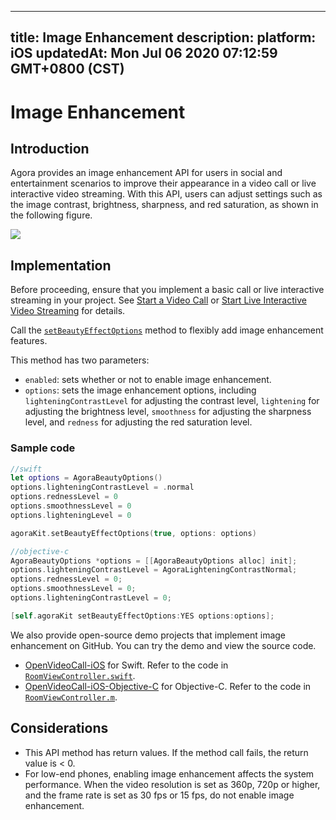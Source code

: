 
---
title: Image Enhancement
description: 
platform: iOS
updatedAt: Mon Jul 06 2020 07:12:59 GMT+0800 (CST)
---
# Image Enhancement
## Introduction

Agora provides an image enhancement API for users in social and entertainment scenarios to improve their appearance in a video call or live interactive video streaming. With this API, users can adjust settings such as the image contrast, brightness, sharpness, and red saturation, as shown in the following figure.

![](https://web-cdn.agora.io/docs-files/1553754533580)

## Implementation

Before proceeding, ensure that you implement a basic call or live interactive streaming in your project. See [Start a Video Call](../../en/Interactive%20Broadcast/start_call_ios.md) or [Start Live Interactive Video Streaming](../../en/Interactive%20Broadcast/start_live_ios.md) for details.


Call the [`setBeautyEffectOptions`](https://docs.agora.io/en/Interactive%20Broadcast/API%20Reference/oc/Classes/AgoraRtcEngineKit.html#//api/name/setBeautyEffectOptions:options:) method to flexibly add image enhancement features.

This method has two parameters: 

- `enabled`: sets whether or not to enable image enhancement.
- `options`: sets the image enhancement options, including `lighteningContrastLevel` for adjusting the contrast level, `lightening` for adjusting the brightness level, `smoothness` for adjusting the sharpness level, and `redness` for adjusting the red saturation level.

### Sample code

```swift
//swift
let options = AgoraBeautyOptions()
options.lighteningContrastLevel = .normal
options.rednessLevel = 0
options.smoothnessLevel = 0
options.lighteningLevel = 0

agoraKit.setBeautyEffectOptions(true, options: options)
```

```objective-c 
//objective-c
AgoraBeautyOptions *options = [[AgoraBeautyOptions alloc] init];
options.lighteningContrastLevel = AgoraLighteningContrastNormal;
options.rednessLevel = 0;
options.smoothnessLevel = 0;
options.lighteningContrastLevel = 0;

[self.agoraKit setBeautyEffectOptions:YES options:options];
```

We also provide open-source demo projects that implement image enhancement on GitHub. You can try the demo and view the source code.

- [OpenVideoCall-iOS](https://github.com/AgoraIO/Basic-Video-Call/tree/master/Group-Video/OpenVideoCall-iOS) for Swift. Refer to the code in [`RoomViewController.swift`](https://github.com/AgoraIO/Basic-Video-Call/blob/master/Group-Video/OpenVideoCall-iOS/OpenVideoCall/RoomViewController.swift#L66).
- [OpenVideoCall-iOS-Objective-C](https://github.com/AgoraIO/Basic-Video-Call/tree/master/Group-Video/OpenVideoCall-iOS-Objective-C) for Objective-C. Refer to the code in [`RoomViewController.m`](https://github.com/AgoraIO/Basic-Video-Call/blob/master/Group-Video/OpenVideoCall-iOS-Objective-C/OpenVideoCall/RoomViewController.m#L79).

## Considerations

- This API method has return values. If the method call fails, the return value is < 0.
- For low-end phones, enabling image enhancement affects the system performance. When the video resolution is set as 360p, 720p or higher, and the frame rate is set as 30 fps or 15 fps, do not enable image enhancement.
